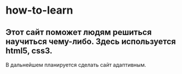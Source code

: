 # how-to-learn
Этот сайт поможет людям решиться научиться чему-либо.
Здесь используется html5, css3.  
------
В дальнейшем планируется сделать сайт адаптивным.
